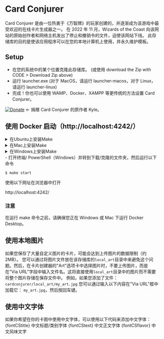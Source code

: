 # Card Conjurer

Card Conjurer 是由一位热衷于《万智牌》的玩家创建的，并逐渐成为该游戏中最受欢迎的在线卡片生成器之一。
在 2022 年 11 月，Wizards of the Coast 向该网站的原始创作者和网络主机发出了停止和撤销令的文件，迫使该网站下线。
此存储库的目的是使该应用程序可以在您的本地计算机上使用，并永久维护模板。

## Setup

- 在您的系统中的某个位置克隆此存储库。 (或使用 download the Zip with CODE > Download Zip above)
- 运行 launcher.exe (对于 MacOS，请运行 launcher-macos，对于 Linux，请运行 launcher-linux)
- 完成！你也可以使用 WAMP、Docker、XAMPP 等更传统的方法设置 Card Conjurer。

[![Donate](https://img.shields.io/badge/Donate-PayPal-blue.svg?longCache=true&style=popout)](https://www.paypal.me/kyleburtondonate) ← 捐赠 Card Conjurer 的原作者 Kyle。

## 使用 Docker 启动（http://localhost:4242/）

<details>
    <summary>在Ubuntu上安装Make</summary>

```bash
$ sudo apt update
```

检查是否安装了 Make

```bash
$ make -version
```

运行上述命令后，是否得到以下错误？

- **bash: /usr/bin/make: No such file or directory**

然后继续执行下一步，如果没有错误，请跳过下一组命令

```bash
$ sudo apt install make
```

遇到问题？
参考以下指南 https://linuxhint.com/install-make-ubuntu/

</details>
<details>
    <summary>在Mac上安装Make</summary>
检查是否安装了Make

```bash
$ make -version
```

运行上述命令后，是否得到以下错误？

- **zsh: command not found: make**

然后继续执行下一步，如果没有错误，请跳过下一组命令

```bash
$ (sudo) brew install make
```

</details>
<details>
    <summary>在Windows上安装Make</summary>
请参考以下指南
https://sp21.datastructur.es/materials/guides/make-install.html#windows-installation
</details>
- 打开终端/ PowerShell（Windows）并转到下载/克隆的文件夹，然后运行以下命令

```bash
$ make start
```

使用以下网址在浏览器中打开

http://localhost:4242/

### 注意

在运行 make 命令之前，请确保您正在 Windows 或 Mac 下运行 Docker Desktop。

## 使用本地图片

如果您保存了大量自定义图片的卡片，可能会达到上传图片的数据限制（约 2MB）。
您可以通过将图片文件放在该存储库的`local_art`目录中来避免这个问题。然后，在卡片创建器的"Art"选项卡中选择图片时，不要上传图片，而是在"Via URL"字段中输入文件名。这将直接使用`local_art`目录中的图片而不需要将整个图片存储在保存文件中。
例如，如果您添加了文件：
`cardconjurer/local_art/my_art.jpg`
您可以通过输入以下内容在"Via URL"框中加载它：
`my_art.jpg`，然后按回车键。

## 使用中文字体

如果你希望在你的卡图中使用中文字体，可以使用以下代码来添加中文字体：
{fontCStitle} 中文标题/类别字体
{fontCStext} 中文正文字体
{fontCSflavor} 中文风味文字
